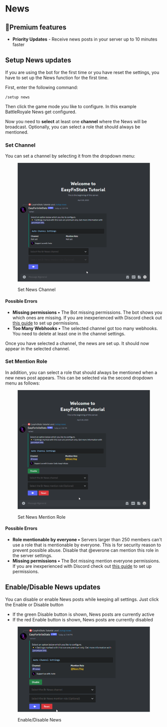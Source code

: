# News

## 🔸Premium features

* **Priority Updates** - Receive news posts in your server up to 10 minutes faster

## Setup News updates

If you are using the bot for the first time or you have reset the settings, you have to set up the News function for the first time.

First, enter the following command:

```
/setup news
```

Then click the game mode you like to configure. In this example BattleRoyale News get configured.

Now you need to **select** at least one **channel** where the News will be broadcast. Optionally, you can select a role that should always be mentioned.

### Set Channel

You can set a channel by selecting it from the dropdown menu:

<figure><img src="../.gitbook/assets/DiscordPTB_xTHyCdyCwV.gif" alt=""><figcaption><p>Set News Channel</p></figcaption></figure>

#### Possible Errors

* **Missing permissions** **•** The Bot missing permissions. The bot shows you which ones are missing. If you are inexperienced with Discord check out [this guide](https://support.discord.com/hc/en-us/articles/206029707-How-do-I-set-up-Permissions-) to set up permissions.
* **Too Many Webhooks** **•** The selected channel got too many webhooks. You need to delete at least one in the channel settings.

Once you have selected a channel, the news are set up. It should now appear in the selected channel.

### Set Mention Role

In addition, you can select a role that should always be mentioned when a new news post appears. This can be selected via the second dropdown menu as follows:

<figure><img src="../.gitbook/assets/DiscordPTB_jeQ6EEJRKF (1).gif" alt=""><figcaption><p>Set News Mention Role</p></figcaption></figure>

#### Possible Errors

* **Role mentionable by everyone •** Servers larger than 250 members can't use a role that is mentionable by everyone. This is for security reason to prevent possible abuse. Disable that @everone can mention this role in the server settings.
* **Missing permissions** **•** The Bot missing mention everyone permissions. If you are inexperienced with Discord check out [this guide](https://support.discord.com/hc/en-us/articles/206029707-How-do-I-set-up-Permissions-) to set up permissions.

## Enable/Disable News updates

You can disable or enable News posts while keeping all settings. Just click the Enable or Disable button

* If the green Disable button is shown, News posts are currently active
* If the red Enable button is shown, News posts are currently disabled

<figure><img src="../.gitbook/assets/DiscordPTB_PYwH5fRT8O.gif" alt=""><figcaption><p>Enable/Disable News</p></figcaption></figure>
